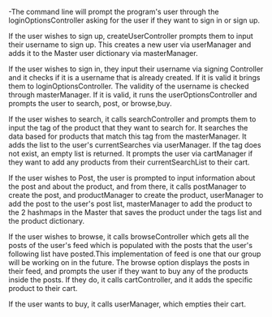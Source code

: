 -The command line will prompt the program's user through the loginOptionsController asking for the user if they want to
sign in or sign up. 

If the user wishes to sign up, createUserController prompts them to input their username to sign up.
This creates a new user via userManager and adds it to the Master user dictionary via masterManager. 

If the user wishes to sign in, they input their username via signing Controller and it checks if it is a username that
is already created. If it is valid it brings them to loginOptionsController. The validity of the username is checked
through masterManager. If it is valid, it runs the userOptionsController and prompts the user to search, post, or
browse,buy.

If the user wishes to search, it calls searchController and prompts them to input the tag of the product that they want
to search for. It searches the data based for products that match this tag from the masterManager. It adds the list to
the user's currentSearches via userManager. If the tag does not exist, an empty list is returned. It prompts the user
via cartManager if they want to add any products from their currentSearchList to their cart.

If the user wishes to Post, the user is prompted to input information about the post and about the product, and from
there, it calls postManager to create the post, and productManager to create the product, userManager to add the post
to the user's post list, masterManager to add the product to the 2 hashmaps in the Master that saves the product under
 the tags list and the product dictionary.

If the user wishes to browse, it calls browseController which gets all the posts of the user's feed which is populated
with the posts that the user's following list have posted.This implementation of feed is one that our group will be
working on in the future. The browse option displays the posts in their feed, and prompts the user if they want to buy
 any of the products inside the posts. If they do, it calls cartController, and it adds the specific product to their
 cart.

If the user wants to buy, it calls userManager, which empties their cart.